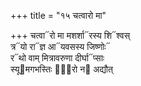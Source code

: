 +++
title = "१५ चत्वारो मा"

+++
चत्वा᳓रो मा मशर्शा᳓रस्य शि᳓श्वस्  
त्र᳓यो रा᳓ज्ञ आ᳓यवसस्य जिष्णोः᳓  
र᳓थो वाम् मित्रावरुणा दीर्घा᳓प्साः  
स्यू᳓मगभस्तिः सा᳐रो न᳓ अद्यौत्